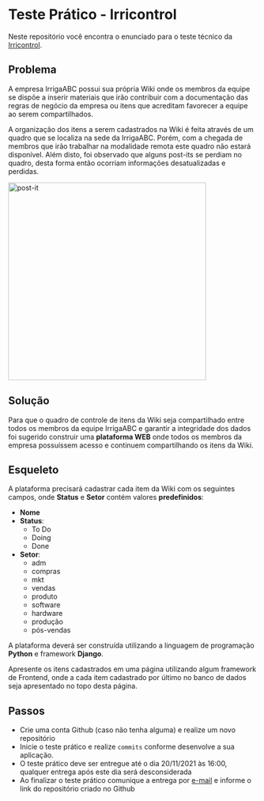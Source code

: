# <strong>Teste Prático - Irricontrol</strong>

Neste repositório você encontra o enunciado para o teste técnico da [Irricontrol](https://irricontrol.com.br/).

## Problema

A empresa IrrigaABC possui sua própria Wiki onde os membros da equipe se dispõe a inserir materiais que irão contribuir com a documentação das regras de negócio da empresa ou itens que acreditam favorecer a equipe ao serem compartilhados.

A organização dos itens a serem cadastrados na Wiki é feita através de um quadro que se localiza na sede da IrrigaABC. Porém, com a chegada de membros que irão trabalhar na modalidade remota este quadro não estará disponível. Além disto, foi observado que alguns post-its se perdiam no quadro, desta forma então ocorriam informações desatualizadas e perdidas.

<img src="https://user-images.githubusercontent.com/94069574/141885560-0e0e5852-ea0d-435e-8b9c-62515622cf1a.png" alt="post-it" width="400"/>

## Solução

Para que o quadro de controle de itens da Wiki seja compartilhado entre todos os membros da equipe IrrigaABC e garantir a integridade dos dados foi sugerido construir uma <strong>plataforma WEB</strong> onde todos os membros da empresa possuíssem acesso e continuem compartilhando os itens da Wiki.

## Esqueleto

A plataforma precisará cadastrar cada item da Wiki com os seguintes campos, onde <strong>Status</strong> e <strong>Setor</strong> contém valores <strong>predefinidos</strong>:

* <strong>Nome</strong>
* <strong>Status</strong>:
    - To Do
    - Doing
    - Done
* <strong>Setor</strong>:
    - adm
    - compras
    - mkt
    - vendas
    - produto
    - software
    - hardware
    - produção
    - pós-vendas

A plataforma deverá ser construída utilizando a linguagem de programação <strong>Python</strong> e framework <strong>Django</strong>.

Apresente os itens cadastrados em uma página utilizando algum framework de Frontend, onde a cada item cadastrado por último no banco de dados seja apresentado no topo desta página.

## Passos

* Crie uma conta Github (caso não tenha alguma) e realize um novo repositório
* Inicie o teste prático e realize <code>commits</code> conforme desenvolve a sua aplicação.
* O teste prático deve ser entregue até o dia 20/11/2021 às 16:00, qualquer entrega após este dia será desconsiderada
* Ao finalizar o teste prático comunique a entrega por [e-mail](mailto:dev@irricontrol.com.br) e informe o link do repositório criado no Github
